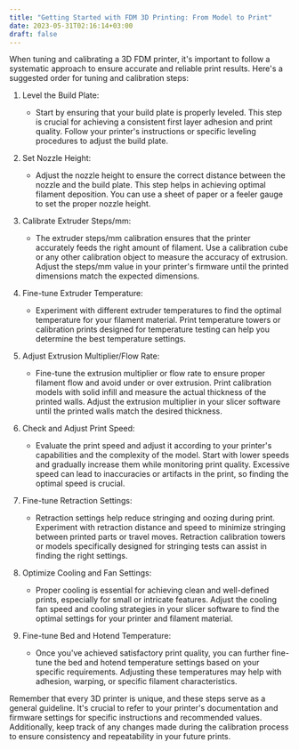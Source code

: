 ```yaml
---
title: "Getting Started with FDM 3D Printing: From Model to Print"
date: 2023-05-31T02:16:14+03:00
draft: false
---
```

When tuning and calibrating a 3D FDM printer, it's important to follow a systematic approach to ensure accurate and reliable print results. Here's a suggested order for tuning and calibration steps:

1. Level the Build Plate: 
   - Start by ensuring that your build plate is properly leveled. This step is crucial for achieving a consistent first layer adhesion and print quality. Follow your printer's instructions or specific leveling procedures to adjust the build plate.

2. Set Nozzle Height: 
   - Adjust the nozzle height to ensure the correct distance between the nozzle and the build plate. This step helps in achieving optimal filament deposition. You can use a sheet of paper or a feeler gauge to set the proper nozzle height.

3. Calibrate Extruder Steps/mm: 
   - The extruder steps/mm calibration ensures that the printer accurately feeds the right amount of filament. Use a calibration cube or any other calibration object to measure the accuracy of extrusion. Adjust the steps/mm value in your printer's firmware until the printed dimensions match the expected dimensions.

4. Fine-tune Extruder Temperature: 
   - Experiment with different extruder temperatures to find the optimal temperature for your filament material. Print temperature towers or calibration prints designed for temperature testing can help you determine the best temperature settings.

5. Adjust Extrusion Multiplier/Flow Rate: 
   - Fine-tune the extrusion multiplier or flow rate to ensure proper filament flow and avoid under or over extrusion. Print calibration models with solid infill and measure the actual thickness of the printed walls. Adjust the extrusion multiplier in your slicer software until the printed walls match the desired thickness.

6. Check and Adjust Print Speed: 
   - Evaluate the print speed and adjust it according to your printer's capabilities and the complexity of the model. Start with lower speeds and gradually increase them while monitoring print quality. Excessive speed can lead to inaccuracies or artifacts in the print, so finding the optimal speed is crucial.

7. Fine-tune Retraction Settings: 
   - Retraction settings help reduce stringing and oozing during print. Experiment with retraction distance and speed to minimize stringing between printed parts or travel moves. Retraction calibration towers or models specifically designed for stringing tests can assist in finding the right settings.

8. Optimize Cooling and Fan Settings: 
   - Proper cooling is essential for achieving clean and well-defined prints, especially for small or intricate features. Adjust the cooling fan speed and cooling strategies in your slicer software to find the optimal settings for your printer and filament material.

9. Fine-tune Bed and Hotend Temperature: 
   - Once you've achieved satisfactory print quality, you can further fine-tune the bed and hotend temperature settings based on your specific requirements. Adjusting these temperatures may help with adhesion, warping, or specific filament characteristics.

Remember that every 3D printer is unique, and these steps serve as a general guideline. It's crucial to refer to your printer's documentation and firmware settings for specific instructions and recommended values. Additionally, keep track of any changes made during the calibration process to ensure consistency and repeatability in your future prints.
